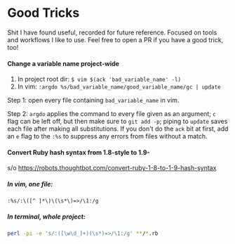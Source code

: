 # Good Tricks
Shit I have found useful, recorded for future reference. Focused on tools and workflows I like to use. Feel free to open a PR if you have a good trick, too!

#### Change a variable name project-wide
1. In project root dir: `$ vim $(ack 'bad_variable_name' -l)`
2. In vim: `:argdo %s/bad_variable_name/good_variable_name/gc | update`

Step 1: open every file containing `bad_variable_name` in vim.

Step 2: `argdo` applies the command to every file given as an argument; `c` flag can be left off, but then make sure to `git add -p`; piping to `update` saves each file after making all substitutions. If you don't do the `ack` bit at first, add an `e` flag to the `:%s` to suppress any errors from files without a match.

#### Convert Ruby hash syntax from 1.8-style to 1.9-
s/o https://robots.thoughtbot.com/convert-ruby-1-8-to-1-9-hash-syntax
##### In vim, one file:
```vim
:%s/:\([^ ]*\)\(\s*\)=>/\1:/g
```
##### In terminal, whole project:
```sh
perl -pi -e 's/:([\w\d_]+)(\s*)=>/\1:/g' **/*.rb
```
